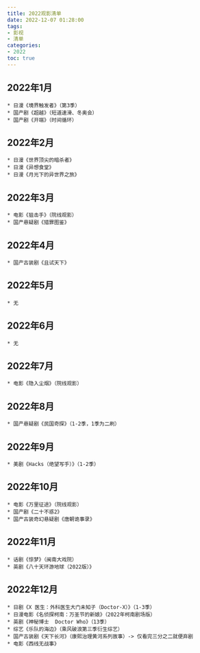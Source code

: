 ```yaml
---
title: 2022观影清单
date: 2022-12-07 01:28:00
tags: 
- 影视
- 清单
categories: 
- 2022
toc: true
---
```


## 2022年1月

	* 日漫《境界触发者》（第3季）
	* 国产剧《超越》（短道速滑、冬奥会）
	* 国产剧《开端》（时间循环）

## 2022年2月

	* 日漫《世界顶尖的暗杀者》
	* 日漫《异想食堂》
	* 日漫《月光下的异世界之旅》

## 2022年3月

	* 电影《狙击手》（院线观影）
	* 国产悬疑剧《猎罪图鉴》

## 2022年4月

	* 国产古装剧《且试天下》

## 2022年5月

	* 无

## 2022年6月

	* 无

## 2022年7月

	* 电影《隐入尘烟》（院线观影）

## 2022年8月

	* 国产悬疑剧《民国奇探》（1-2季，1季为二刷）

## 2022年9月

	* 美剧《Hacks（绝望写手）》（1-2季）

## 2022年10月

	* 电影《万里征途》（院线观影）
	* 国产剧《二十不惑2》
	* 国产古装奇幻悬疑剧《唐朝诡事录》

## 2022年11月

	* 话剧《惊梦》（闽南大戏院）
	* 英剧《八十天环游地球（2022版）》


## 2022年12月

	* 日剧《X 医生：外科医生大门未知子（Doctor-X）》（1-3季）
	* 日漫电影《名侦探柯南：万圣节的新娘》（2022年柯南剧场版）
	* 英剧《神秘博士  Doctor Who》（13季）
	* 综艺《乐队的海边》（乘风破浪第三季衍生综艺）
	* 国产古装剧《天下长河》（康熙治理黄河系列故事）-> 仅看完三分之二就便弃剧
	* 电影《西线无战事》

